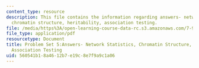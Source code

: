 ```yaml
---
content_type: resource
description: This file contains the information regarding answers- network statistics,
  chromatin structure, heritability, association testing.
file: /media/https%3A/open-learning-course-data-rc.s3.amazonaws.com/7-91j-foundations-of-computational-and-systems-biology-spring-2014/560541b18a4612b7e19c8e7f9a9c1a06_MIT7_91JS14_pset5_ans.pdf
file_type: application/pdf
resourcetype: Document
title: Problem Set 5:Answers- Network Statistics, Chromatin Structure, Heritability,
  Association Testing
uid: 560541b1-8a46-12b7-e19c-8e7f9a9c1a06
---
```

